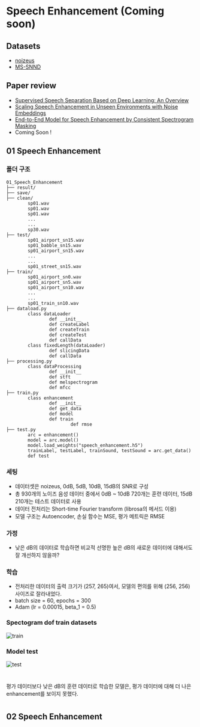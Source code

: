 # Speech Enhancement (Coming soon)
## Datasets  
- [noizeus](https://ecs.utdallas.edu/loizou/speech/noizeus/)  
- [MS-SNND](https://github.com/microsoft/MS-SNSD)
## Paper review  
- [Supervised Speech Separation Based on Deep Learning: An Overview](https://github.com/Doyosae/Speech_Enhancement/blob/master/paper/01.md)  
- [Scaling Speech Enhancement in Unseen Environments with Noise Embeddings](https://github.com/Doyosae/Speech_Enhancement/blob/master/paper/02.md)  
- [End-to-End Model for Speech Enhancement by Consistent Spectrogram Masking](https://github.com/Doyosae/Speech_Enhancement/blob/master/paper/03.md)
- Coming Soon !
## 01 Speech Enhancement  
### 폴더 구조
```
01_Speech_Enhancement
├── result/
├── save/
├── clean/
        sp01.wav
        sp01.wav
        sp01.wav
        ...
        ...
        sp30.wav
├── test/
        sp01_airport_sn15.wav
        sp01_babble_sn15.wav
        sp01_airport_sn15.wav
        ...
        ...
        sp01_street_sn15.wav
├── train/
        sp01_airport_sn0.wav
        sp01_airport_sn5.wav
        sp01_airport_sn10.wav
        ...
        ...
        sp01_train_sn10.wav
├── dataload.py
        class dataLoader
                def __init__
                def createLabel
                def createTrain
                def createTest
                def callData
        class fixedLength(dataLoader)
                def slicingData
                def callData
├── processing.py
        class dataProcessing
                def __init__
                def stft 
                def melspectrogram
                def mfcc
├── train.py
        class enhancement
                def __init__
                def get_data 
                def model
                def train
                        def rmse
├── test.py
        arc = enhancement()
        model = arc.model()
        model.load_weights("speech_enhancement.h5")
        trainLabel, testLabel, trainSound, testSound = arc.get_data()
        def test
```
### 세팅
- 데이터셋은 noizeus, 0dB, 5dB, 10dB, 15dB의 SNR로 구성
- 총 930개의 노이즈 음성 데이터 중에서 0dB ~ 10dB 720개는 훈련 데이터, 15dB 210개는 테스트 데이터로 사용
- 데이터 전처리는 Short-time Fourier transform (librosa의 메서드 이용)
- 모델 구조는 Autoencoder, 손실 함수는 MSE, 평가 메트릭은 RMSE
### 가정
- 낮은 dB의 데이터로 학습하면 비교적 선명한 높은 dB의 새로운 데이터에 대해서도 잘 개선하지 않을까?
### 학습
- 전처리한 데이터의 출력 크기가 (257, 265)여서, 모델의 편의를 위해 (256, 256) 사이즈로 잘라내었다.
- batch size = 60, epochs = 300
- Adam (lr = 0.00015, beta_1 = 0.5)
### Spectogram dof train datasets
![train](https://github.com/Doyosae/Speech_Enhancement/blob/master/01_Enhancement_Example/images/train.png)
### Model test
![test](https://github.com/Doyosae/Speech_Enhancement/blob/master/01_Enhancement_Example/images/result.png)
#
평가 데이터보다 낮은 dB의 훈련 데이터로 학습한 모델은, 평가 데이터에 대해 더 나은 enhancement를 보이지 못했다.
#
#
## 02 Speech Enhancement
